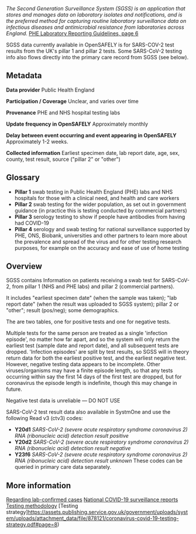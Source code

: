 _The Second Generation Surveillance System (SGSS) is an application that stores and manages data on laboratory isolates and notifications, and is the preferred method for capturing routine laboratory surveillance data on infectious diseases and antimicrobial resistance from laboratories across England._ 
[PHE Laboratory Reporting Guidelines, page 6](https://assets.publishing.service.gov.uk/government/uploads/system/uploads/attachment_data/file/739854/PHE_Laboratory_Reporting_Guidelines.pdf#page=6)

SGSS data currently available in OpenSAFELY is for SARS-COV-2 test results from the UK's pillar 1 and pillar 2 tests.
Some SARS-CoV-2 testing info also flows directly into the primary care record from SGSS (see below).

## Metadata

**Data provider** Public Health England

**Participation / Coverage** Unclear, and varies over time

**Provenance** PHE and NHS hospital testing labs

**Update frequency in OpenSAFELY** Approximately monthly

**Delay between event occurring and event appearing in OpenSAFELY** Approximately 1-2 weeks.

**Collected information** Earliest specimen date, lab report date, age, sex, county, test result, source ("pillar 2" or "other")

## Glossary
* **Pillar 1** swab testing in Public Health England (PHE) labs and NHS hospitals for those with a clinical need, and health and care workers
* **Pillar 2** swab testing for the wider population, as set out in government guidance (in practice this is testing conducted by commercial partners)
* **Pillar 3** serology testing to show if people have antibodies from having had COVID-19
* **Pillar 4** serology and swab testing for national surveillance supported by PHE, ONS, Biobank, universities and other partners to learn more about the prevalence and spread of the virus and for other testing research purposes, for example on the accuracy and ease of use of home testing

## Overview
SGSS contains Information on patients receiving a swab test for SARS-CoV-2, from pillar 1 (NHS and PHE labs) and pillar 2 (commercial partners).

It includes "earliest specimen date" (when the sample was taken); "lab report date" (when the result was uploaded to SGSS system); pillar 2 or "other"; result (pos/neg); some demographics.

The are two tables, one for positive tests and one for negative tests.

Multiple tests for the same person are treated as a single 'infection episode', no matter how far apart, and so the system will only return the earliest test (sample date and report date), and all subsequent tests are dropped. 
'Infection episodes' are split by test results, so SGSS will in theory return data for both the earliest positive test, and the earliest negative test. 
However, negative testing data appears to be incomplete. 
Other viruses/organisms may have a finite episode length, so that any tests occurring within say the first 14 days of the first test are dropped, but for coronavirus the episode length is indefinite, though this may change in future.

Negative test data is unreliable &mdash; DO NOT USE

SARS-CoV-2 test result data also available in SystmOne and use the following Read v3 (ctv3) codes:
* **Y20d1** _SARS-CoV-2 (severe acute respiratory syndrome coronavirus 2) RNA (ribonucleic acid) detection result positive_
* **Y20d2** _SARS-CoV-2 (severe acute respiratory syndrome coronavirus 2) RNA (ribonucleic acid) detection result negative_
* **Y23f6** _SARS-CoV-2 (severe acute respiratory syndrome coronavirus 2) RNA (ribonucleic acid) detection result unknown_
These codes can be queried in primary care data separately. 



## More information

[Regarding lab-confirmed cases](https://coronavirus.data.gov.uk/about#total-and-daily-uk-cases)
[National COVID-19 surveillance reports](https://www.gov.uk/government/publications/national-covid-19-surveillance-reports)
[Testing methodology](https://www.gov.uk/government/publications/coronavirus-covid-19-testing-data-methodology/covid-19-testing-data-methodology-note)
[Testing strategy]https://assets.publishing.service.gov.uk/government/uploads/system/uploads/attachment_data/file/878121/coronavirus-covid-19-testing-strategy.pdf#page=8)